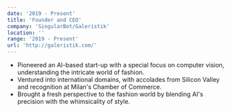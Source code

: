 ```yaml
---
date: '2019 - Present'
title: 'Founder and CEO'
company: 'SingularBot/Galeristik'
location: ''
range: '2019 - Present'
url: 'http://galeristik.com/'
---
```


- Pioneered an AI-based start-up with a special focus on computer vision, understanding the intricate world of fashion.
- Ventured into international domains, with accolades from Silicon Valley and recognition at Milan's Chamber of Commerce.
- Brought a fresh perspective to the fashion world by blending AI's precision with the whimsicality of style.

